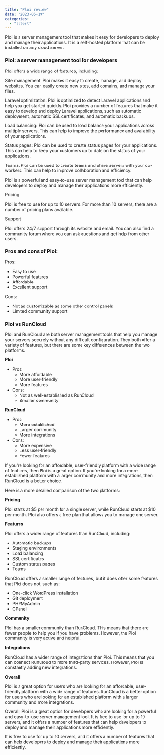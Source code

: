 ```yaml
---
title: "Ploi review"
date: "2023-05-19"
categories: 
  - "latest"
---
```


Ploi is a server management tool that makes it easy for developers to deploy and manage their applications. It is a self-hosted platform that can be installed on any cloud server.

### Ploi: a server management tool for developers

[Ploi](https://ploi.io/) offers a wide range of features, including:

Site management: Ploi makes it easy to create, manage, and deploy websites. You can easily create new sites, add domains, and manage your files.

Laravel optimization: Ploi is optimized to detect Laravel applications and help you get started quickly. Ploi provides a number of features that make it easy to develop and deploy Laravel applications, such as automatic deployment, automatic SSL certificates, and automatic backups.

Load balancing: Ploi can be used to load balance your applications across multiple servers. This can help to improve the performance and availability of your applications.

Status pages: Ploi can be used to create status pages for your applications. This can help to keep your customers up to date on the status of your applications.

Teams: Ploi can be used to create teams and share servers with your co-workers. This can help to improve collaboration and efficiency.

Ploi is a powerful and easy-to-use server management tool that can help developers to deploy and manage their applications more efficiently.

Pricing

Ploi is free to use for up to 10 servers. For more than 10 servers, there are a number of pricing plans available.

Support

Ploi offers 24/7 support through its website and email. You can also find a community forum where you can ask questions and get help from other users.

### Pros and cons of Ploi:

Pros:

- Easy to use
- Powerful features
- Affordable
- Excellent support

Cons:

- Not as customizable as some other control panels
- Limited community support

### Ploi vs RunCloud

Ploi and RunCloud are both server management tools that help you manage your servers securely without any difficult configuration. They both offer a variety of features, but there are some key differences between the two platforms.

**Ploi**

- Pros:
    - More affordable
    - More user-friendly
    - More features
- Cons:
    - Not as well-established as RunCloud
    - Smaller community

**RunCloud**

- Pros:
    - More established
    - Larger community
    - More integrations
- Cons:
    - More expensive
    - Less user-friendly
    - Fewer features

If you're looking for an affordable, user-friendly platform with a wide range of features, then Ploi is a great option. If you're looking for a more established platform with a larger community and more integrations, then RunCloud is a better choice.

Here is a more detailed comparison of the two platforms:

**Pricing**

Ploi starts at $5 per month for a single server, while RunCloud starts at $10 per month. Ploi also offers a free plan that allows you to manage one server.

**Features**

Ploi offers a wider range of features than RunCloud, including:

- Automatic backups
- Staging environments
- Load balancing
- SSL certificates
- Custom status pages
- Teams

RunCloud offers a smaller range of features, but it does offer some features that Ploi does not, such as:

- One-click WordPress installation
- Git deployment
- PHPMyAdmin
- CPanel

**Community**

Ploi has a smaller community than RunCloud. This means that there are fewer people to help you if you have problems. However, the Ploi community is very active and helpful.

**Integrations**

RunCloud has a wider range of integrations than Ploi. This means that you can connect RunCloud to more third-party services. However, Ploi is constantly adding new integrations.

**Overall**

Ploi is a great option for users who are looking for an affordable, user-friendly platform with a wide range of features. RunCloud is a better option for users who are looking for an established platform with a larger community and more integrations.

Overall, Ploi is a great option for developers who are looking for a powerful and easy-to-use server management tool. It is free to use for up to 10 servers, and it offers a number of features that can help developers to deploy and manage their applications more efficiently.

It is free to use for up to 10 servers, and it offers a number of features that can help developers to deploy and manage their applications more efficiently.
